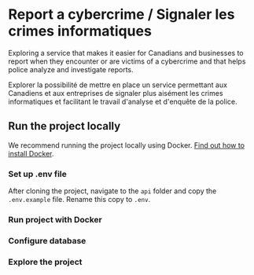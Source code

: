 # Report a cybercrime / Signaler les crimes informatiques

Exploring a service that makes it easier for Canadians and businesses to report when they encounter or are victims of a cybercrime and that helps police analyze and investigate reports.

Explorer la possibilité de mettre en place un service permettant aux Canadiens et aux entreprises de signaler plus aisément les crimes informatiques et facilitant le travail d'analyse et d'enquête de la police.

## Run the project locally

We recommend running the project locally using Docker. [Find out how to install Docker](https://www.docker.com/products/docker-desktop).

### Set up .env file

After cloning the project, navigate to the `api` folder and copy the `.env.example` file. Rename this copy to `.env`.

### Run project with Docker

### Configure database

### Explore the project
